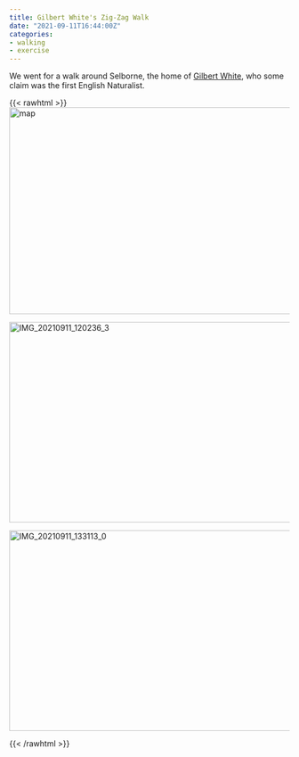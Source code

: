 ```yaml
---
title: Gilbert White's Zig-Zag Walk 
date: "2021-09-11T16:44:00Z"
categories:
- walking
- exercise
---
```


We went for a walk around Selborne, the home of [Gilbert White](https://en.wikipedia.org/wiki/Gilbert_White), who some claim was the first English Naturalist. 

{{< rawhtml >}}
<a data-flickr-embed="true" href="https://www.flickr.com/photos/kabads/51446188147/in/dateposted/" title="map"><img src="https://live.staticflickr.com/65535/51446188147_5b50625350_z.jpg" width="640" height="371" alt="map"></a><script async src="//embedr.flickr.com/assets/client-code.js" charset="utf-8"></script>


<a data-flickr-embed="true" href="https://www.flickr.com/photos/kabads/51447664568/in/photostream/" title="IMG_20210911_120236_3"><img src="https://live.staticflickr.com/65535/51447664568_b3e99daf0e_z.jpg" width="640" height="360" alt="IMG_20210911_120236_3"></a><script async src="//embedr.flickr.com/assets/client-code.js" charset="utf-8"></script>

<a data-flickr-embed="true" href="https://www.flickr.com/photos/kabads/51447425216/in/photostream/" title="IMG_20210911_133113_0"><img src="https://live.staticflickr.com/65535/51447425216_7f4bbfd319_z.jpg" width="640" height="360" alt="IMG_20210911_133113_0"></a><script async src="//embedr.flickr.com/assets/client-code.js" charset="utf-8"></script>

{{< /rawhtml >}}
